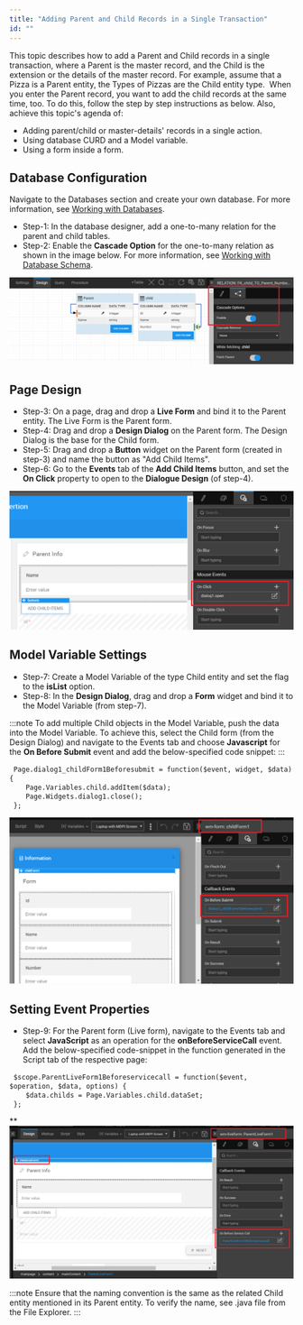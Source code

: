 ```yaml
---
title: "Adding Parent and Child Records in a Single Transaction"
id: ""
---
```


This topic describes how to add a Parent and Child records in a single transaction, where a Parent is the master record, and the Child is the extension or the details of the master record. For example, assume that a Pizza is a Parent entity, the Types of Pizzas are the Child entity type.  When you enter the Parent record, you want to add the child records at the same time, too. To do this, follow the step by step instructions as below. Also, achieve this topic's agenda of:

- Adding parent/child or master-details' records in a single action.
- Using database CURD and a Model variable.
- Using a form inside a form.

## Database Configuration

Navigate to the Databases section and create your own database. For more information, see [Working with Databases](/learn/app-development/services/database-services/working-with-databases/).

- Step-1: In the database designer, add a one-to-many relation for the parent and child tables.
- Step-2: Enable the **Cascade Option** for the one-to-many relation as shown in the image below. For more information, see [Working with Database Schema](/learn/app-development/services/database-services/working-database-schema/).

[![](/learn/assets/cascade-options-1.png)](/learn/assets/cascade-options-1.png)

## Page Design

- Step-3: On a page, drag and drop a **Live Form** and bind it to the Parent entity. The Live Form is the Parent form.
- Step-4: Drag and drop a **Design Dialog** on the Parent form. The Design Dialog is the base for the Child form.
- Step-5: Drag and drop a **Button** widget on the Parent form (created in step-3) and name the button as "Add Child Items".
- Step-6: Go to the **Events** tab of the **Add Child Items** button, and set the **On Click** property to open to the **Dialogue Design** (of step-4).

[![](/learn/assets/EventsDialog-e1559301180845.png)](/learn/assets/EventsDialog.png)

## Model Variable Settings

- Step-7: Create a Model Variable of the type Child entity and set the flag to the **isList** option.
- Step-8: In the **Design Dialog**, drag and drop a **Form** widget and bind it to the Model Variable (from step-7).

:::note
To add multiple Child objects in the Model Variable, push the data into the Model Variable. To achieve this, select the Child form (from the Design Dialog) and navigate to the Events tab and choose **Javascript** for the **On Before Submit** event and add the below-specified code snippet:
:::
```
 Page.dialog1_childForm1Beforesubmit = function($event, widget, $data) {
    Page.Variables.child.addItem($data);
    Page.Widgets.dialog1.close();
 };
```
[![](/learn/assets/On-Before-Submit.png)](/learn/assets/On-Before-Submit.png)

## Setting Event Properties

- Step-9: For the Parent form (Live form), navigate to the Events tab and select **JavaScript** as an operation for the **onBeforeServiceCall** event. Add the below-specified code-snippet in the function generated in the Script tab of the respective page:
```
 $scope.ParentLiveForm1Beforeservicecall = function($event, $operation, $data, options) {
    $data.childs = Page.Variables.child.dataSet;
 };
```
**[![](/learn/assets/On-Before-Service-Call.png)](/learn/assets/On-Before-Service-Call.png)

:::note
Ensure that the naming convention is the same as the related Child entity mentioned in its Parent entity. To verify the name, see .java file from the File Explorer.
:::
